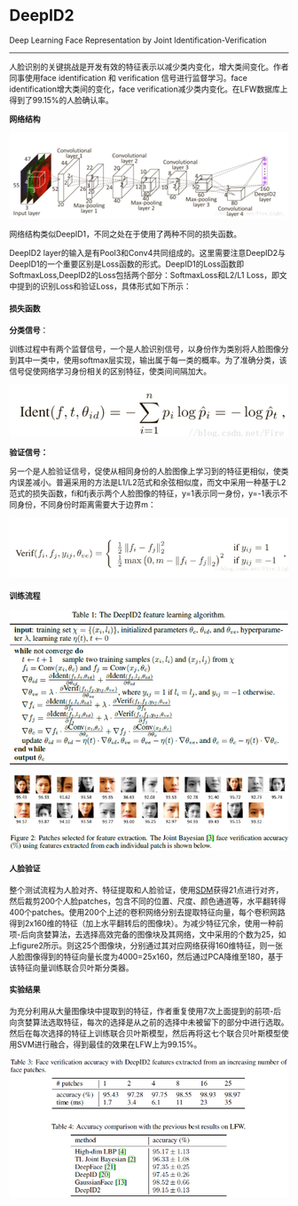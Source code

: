 # DeepID2

Deep Learning Face Representation by Joint Identification-Verification

---

人脸识别的关键挑战是开发有效的特征表示以减少类内变化，增大类间变化。作者同事使用face identification 和 verification 信号进行监督学习。face identification增大类间的变化，face verification减少类内变化。在LFW数据库上得到了99.15%的人脸确认率。

**网络结构**

![deepid2_construct](images/deepid2_construct.jpg)

网络结构类似DeepID1，不同之处在于使用了两种不同的损失函数。

DeepID2 layer的输入是有Pool3和Conv4共同组成的。这里需要注意DeepID2与DeepID1的一个重要区别是Loss函数的形式。DeepID1的Loss函数即SoftmaxLoss,DeepID2的Loss包括两个部分：SoftmaxLoss和L2/L1 Loss，即文中提到的识别Loss和验证Loss，具体形式如下所示：



#### 损失函数

**分类信号**：

训练过程中有两个监督信号，一个是人脸识别信号，以身份作为类别将人脸图像分到其中一类中，使用softmax层实现，输出属于每一类的概率。为了准确分类，该信号促使网络学习身份相关的区别特征，使类间间隔加大。

![deepid2_loss_classfication](images/deepid2_loss_classfication.jpg)

**验证信号：**

另一个是人脸验证信号，促使从相同身份的人脸图像上学习到的特征更相似，使类内误差减小。普遍采用的方法是L1/L2范式和余弦相似度，而文中采用一种基于L2范式的损失函数，fi和fj表示两个人脸图像的特征，y=1表示同一身份，y=-1表示不同身份，不同身份时距离需要大于边界m：

![deepid2_loss_vertification](images/deepid2_loss_vertification.jpg)

#### 训练流程

![deepid2_train](images/deepid2_train.jpg)



![deepid2_fig2](images/deepid2_fig2.jpg)

#### 人脸验证

整个测试流程为人脸对齐、特征提取和人脸验证，使用[SDM](https://www.cnblogs.com/cv-pr/p/4797823.html)获得21点进行对齐，然后裁剪200个人脸patches，包含不同的位置、尺度、颜色通道等，水平翻转得400个patches。使用200个上述的卷积网络分别去提取特征向量，每个卷积网路得到2x160维的特征（加上水平翻转后的图像块）。为减少特征冗余，使用一种前项-后向贪婪算法，去选择高效完备的图像块及其网络，文中采用的个数为25，如上figure2所示。则这25个图像块，分别通过其对应网络获得160维特征，则一张人脸图像得到的特征向量长度为4000=25x160，然后通过PCA降维至180，基于该特征向量训练联合贝叶斯分类器。

#### 实验结果

为充分利用从大量图像块中提取到的特征，作者重复使用7次上面提到的前项-后向贪婪算法选取特征，每次的选择是从之前的选择中未被留下的部分中进行选取。然后在每次选择的特征上训练联合贝叶斯模型，然后再将这七个联合贝叶斯模型使用SVM进行融合，得到最佳的效果在LFW上为99.15%。

![deepid2_result](images/deepid2_result.jpg)